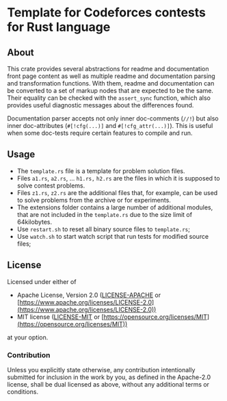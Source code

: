 # Template for Codeforces contests for Rust language

## About

This crate provides several abstractions for readme and documentation front page content
as well as multiple readme and documentation parsing and transformation functions.
With them, readme and documentation can be converted
to a set of markup nodes that are expected to be the same.
Their equality can be checked with the `assert_sync` function,
which also provides useful diagnostic messages about the differences found.

Documentation parser accepts not only inner doc-comments (`//!`) but also
inner doc-attributes (`#[!cfg(...)]` and `#[!cfg_attr(...)]`).
This is useful when some doc-tests require certain features to compile and run.

## Usage

- The `template.rs` file is a template for problem solution files.
- Files `a1.rs`, `a2.rs`, ... `h1.rs,` `h2.rs`
  are the files in which it is supposed to solve contest problems.
- Files `z1.rs`, `z2.rs` are the additional files that, for example,
  can be used to solve problems from the archive or for experiments.
- The extensions folder contains a large number of additional modules,
  that are not included in the `template.rs` due to the size limit of 64kilobytes.
- Use `restart.sh` to reset all binary source files to `template.rs`;
- Use `watch.sh` to start watch script that run tests for modified source files;

## License

Licensed under either of

- Apache License, Version 2.0
  ([LICENSE-APACHE](LICENSE-APACHE) or
  [https://www.apache.org/licenses/LICENSE-2.0](https://www.apache.org/licenses/LICENSE-2.0))
- MIT license
  ([LICENSE-MIT](LICENSE-MIT) or
  [https://opensource.org/licenses/MIT](https://opensource.org/licenses/MIT))

at your option.

### Contribution

Unless you explicitly state otherwise, any contribution intentionally submitted
for inclusion in the work by you, as defined in the Apache-2.0 license,
shall be dual licensed as above, without any
additional terms or conditions.
